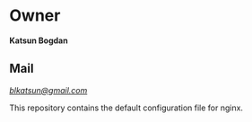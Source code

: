 # Owner
**Katsun Bogdan**

## Mail
*blkatsun@gmail.com*
 
This repository contains the default configuration file for nginx.